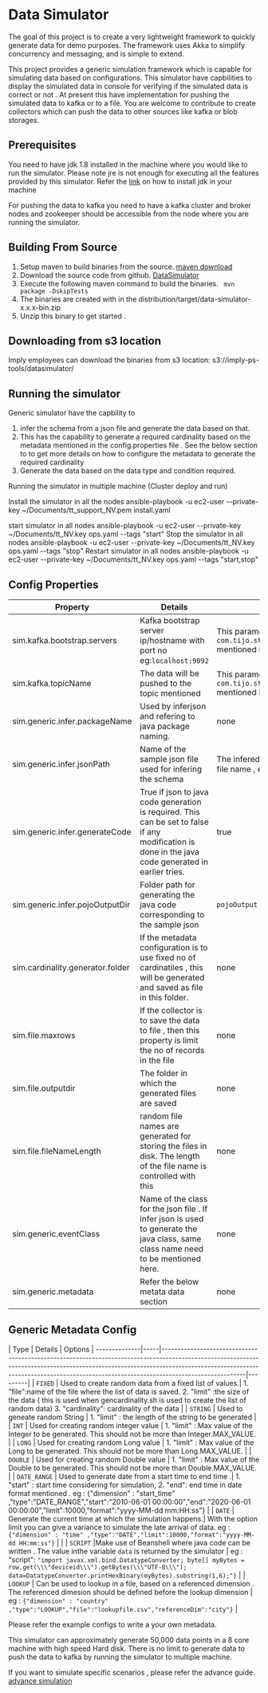 Data Simulator 
==============
The goal of this project is to create a very lightweight framework to quickly generate data for demo purposes.  The framework uses Akka to simplify concurrency and messaging, and is simple to extend.

This project provides a generic simulation framework which is capable for simulating data based on configurations.  This simulator have capbilities to display the simulated data in console for verifying if the simulated data is correct or not . 
At present this have implementation for pushing the simulated data to kafka or  to a file. You are welcome to contribute to create collectors which can push the data to other sources like kafka or blob storages. 

Prerequisites
-------------


You need to have jdk 1.8 installed in the machine where you would like to run the simulator. Please note jre is not enough for executing all the features provided by this simulator. Refer the [link](https://openjdk.java.net/install/) on how  to install jdk in your machine   


For pushing the data to kafka you need to have a  kafka cluster and broker nodes and zookeeper should be accessible from 
the node where you are running the simulator. 

Building From Source
------------------ 

1. Setup maven to build binaries from the source. [maven download](https://maven.apache.org/download.cgi)
2. Download the source code from github. [DataSimulator](https://github.com/tijoparacka/DataSimulator)
3. Execute the following maven command to build the binaries. 
     `` mvn package -DskipTests``
4. The binaries are created with in the distribution/target/data-simulator-x.x.x-bin.zip
5. Unzip this binary to get started . 

Downloading from s3 location
---------------------------- 
Imply employees can download the binaries from s3 location: s3://imply-ps-tools/datasimulator/ 

Running the simulator
-------------------- 
Generic simulator have the capbility to 
1. infer the schema from a json file and generate the data based on that. 
2. This has the capability to generate a required cardinality based on the metadata mentioned in the config.properties file .
See the below section to to get more details on how to configure the metadata to generate the required cardinality 
3. Generate the data based on the data type and condition required. 

Running the simulator in multiple machine (Cluster deploy and run)

Install the simulator in all the nodes 
ansible-playbook  -u ec2-user --private-key ~/Documents/tt_support_NV.pem install.yaml 

start simulator in all nodes
ansible-playbook  -u ec2-user --private-key ~/Documents/tt_NV.key ops.yaml --tags "start"
Stop the simulator in all nodes 
ansible-playbook  -u ec2-user --private-key ~/Documents/tt_NV.key ops.yaml --tags "stop"
Restart simulator in all nodes 
ansible-playbook  -u ec2-user --private-key ~/Documents/tt_NV.key ops.yaml --tags "start,stop"



Config Properties
-----------------
 
 |Property | Details |Default |
 |---------|---------|--------|
 |sim.kafka.bootstrap.servers|Kafka bootstrap server ip/hostname with port no eg:``localhost:9092``|This parameter is considered only if the Collector is ``com.tijo.streaming.impl.collectors.UnsecuredKafkaEventCollector`` mentioned in the start script|
 |sim.kafka.topicName| The data will be pushed to the topic mentioned |This parameter is considered only if the Collector is ``com.tijo.streaming.impl.collectors.UnsecuredKafkaEventCollector`` mentioned in the start script|
 |sim.generic.infer.packageName| Used by inferjson and refering to java package naming.| none|
 |sim.generic.infer.jsonPath| Name of the sample json file used for infering the schema | The infered java code will be created with the same name as json file name , excluding the extension|
 |sim.generic.infer.generateCode|True if json to java  code generation is required.  This can be set to false if any modification is done in the java code generated in earlier tries.|true|
 |sim.generic.infer.pojoOutputDir|Folder path for generating the java code corresponding to the sample json|  ``pojoOutput``|
 |sim.cardinality.generator.folder| If the metadata configuration is to use fixed no of cardinatiles , this will be generated and saved as file in this folder. |none|
 |sim.file.maxrows|If the collector is to save the data to file , then this property is limit the no of records in the file |none|
 |sim.file.outputdir|The folder in which the generated files are saved|none|
 |sim.file.fileNameLength| random file names are generated for storing the files in disk. The length of the file name is controlled with this |none|
 |sim.generic.eventClass| Name of the class for the json file . If infer json is used to generate the java class, same  class name need to be mentioned here.|none| 
 |sim.generic.metadata| Refer the below metata data section |none|
 
 ## Generic Metadata Config
 
 | Type         | Details | Options                                                                                                                                                                                                                                                            |
--------------|-----|--------------------------------------------------------------------------------------------------------------------------------------------------------------------------------------------------------------------------------------------------------------------|---------|
 | `FIXED`      | Used to create random data from a fixed  list of values.| 1. "file":name of the file where the list of data is saved. 2. "limit" :the size of the data ( this is used when gencardinality.sh is used to create the list of random data) 3. "cardinality": cardinality of the data                                            |
 | `STRING`     | Used to geneate random  String | 1. "limit" : the length of the string to be generated                                                                                                                                                                                                              |
 | `INT`        | Used for creating random integer value | 1. "limit" : Max value of the Integer to be generated. This should not be more than Integer.MAX_VALUE.                                                                                                                                                             |
 | `LONG`       | Used for creating random Long value | 1. "limit" : Max value of the Long to be generated. This should not be more than Long.MAX_VALUE.                                                                                                                                                                   |
 | `DOUBLE`     |  Used for creating random Double value | 1. "limit" : Max value of the Double  to be generated. This should not be more than Double.MAX_VALUE.                                                                                                                                                              |
 | `DATE_RANGE` | Used to generate date from a start time  to end time .| 1. "start" : start time  considering for simulation,   2. "end": end time in date format mentioned . eg : {"dimension" : "start_time" ,"type":"DATE_RANGE","start":"2010-06-01 00:00:00","end":"2020-06-01 00:00:00","limit":10000,"format":"yyyy-MM-dd mm:HH:ss"} |
 | `DATE`       | Generate the current time at which the simulation happens.| With the option limit you can give a variance to simulate the late arrival of data. eg : `{"dimension" : "time" ,"type":"DATE","limit":10000,"format":"yyyy-MM-dd HH:mm:ss"}`                                                          |                                                                                                                |
 | `SCRIPT`     |Make use of Beanshell where java code can be written . The value inthe variable `data` is returned by the simulator | eg : "script": `"import javax.xml.bind.DatatypeConverter; byte[] myBytes = row.get(\\\"deviceid\\\").getBytes(\\\"UTF-8\\\"); data=DatatypeConverter.printHexBinary(myBytes).substring(1,6);"}`                                                                    |
 | `LOOKUP`     | Can be used to lookup in a file, based on a referenced dimension . The referenced dimesion should be defined before the lookup dimension | eg : `{"dimension" : "country" ,"type":"LOOKUP","file":"lookupfile.csv","referenceDim":"city"}`                                                                                                                                                                    |
 
  
 Please refer the example configs to write a your own metadata.
 
 This simulator can approximately generate 50,000 data points in a 8 core machine with high speed Hard disk.  There is no limit to generate data to push the data to kafka by running the simulator to multiple machine. 
 
 
 If you want to simulate specific scenarios , please refer the advance guide. [advance simulation](simulator/README.md) 
 





 
